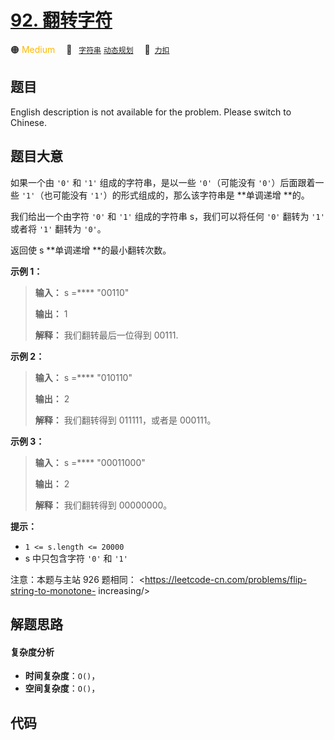 # [92. 翻转字符](https://2xiao.github.io/leetcode-js/offer2/jz_offer_II_092.html)

🟠 <font color=#ffb800>Medium</font>&emsp; 🔖&ensp; [`字符串`](/tag/string.md) [`动态规划`](/tag/dynamic-programming.md)&emsp; 🔗&ensp;[`力扣`](https://leetcode.cn/problems/cyJERH)

## 题目

English description is not available for the problem. Please switch to
Chinese.


## 题目大意

如果一个由 `'0'` 和 `'1'` 组成的字符串，是以一些 `'0'`（可能没有 `'0'`）后面跟着一些 `'1'`（也可能没有
`'1'`）的形式组成的，那么该字符串是 **单调递增  **的。

我们给出一个由字符 `'0'` 和 `'1'` 组成的字符串 s，我们可以将任何 `'0'` 翻转为 `'1'` 或者将 `'1'` 翻转为 `'0'`。

返回使 s **单调递增  **的最小翻转次数。



**示例 1：**

> 
> 
> 
> 
> 
> **输入：** s =**** "00110"
> 
> **输出：** 1
> 
> **解释：** 我们翻转最后一位得到 00111.
> 
> 

**示例 2：**

> 
> 
> 
> 
> 
> **输入：** s =**** "010110"
> 
> **输出：** 2
> 
> **解释：** 我们翻转得到 011111，或者是 000111。
> 
> 

**示例 3：**

> 
> 
> 
> 
> 
> **输入：** s =**** "00011000"
> 
> **输出：** 2
> 
> **解释：** 我们翻转得到 00000000。
> 
> 



**提示：**

  * `1 <= s.length <= 20000`
  * s 中只包含字符 `'0'` 和 `'1'`



注意：本题与主站 926 题相同： <https://leetcode-cn.com/problems/flip-string-to-monotone-
increasing/>


## 解题思路

#### 复杂度分析

- **时间复杂度**：`O()`，
- **空间复杂度**：`O()`，

## 代码

```javascript

```